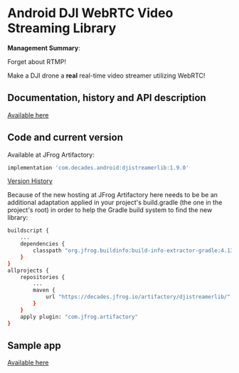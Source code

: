 # Android DJI WebRTC Video Streaming Library

**Management Summary**:

Forget about RTMP!

Make a DJI drone a **real** real-time video streamer utilizing WebRTC!

## Documentation, history and API description

[Available here](https://github.com/neilyoung/djistreamerlib/wiki)

## Code and current version

Available at JFrog Artifactory:

```bash
implementation 'com.decades.android:djistreamerlib:1.9.0'
```

[Version History](https://github.com/neilyoung/djistreamerlib/wiki/Version-history)

Because of the new hosting at JFrog Artifactory here needs to be be an additional adaptation applied in your project's build.gradle (the one in the project's root) in order to help the Gradle build system to find the new library:

```bash
buildscript {
    ...
    dependencies {
        classpath "org.jfrog.buildinfo:build-info-extractor-gradle:4.13.0"
    }
}
allprojects {
    repositories {
        ...
        maven {
            url "https://decades.jfrog.io/artifactory/djistreamerlib/"
        }
    }
    apply plugin: "com.jfrog.artifactory"
}

```

## Sample app

[Available here](https://github.com/neilyoung/android-videostreamdecodingsample-webrtc)
